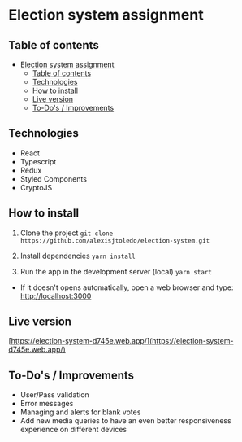 # Election system assignment

## Table of contents

- [Election system assignment](#election-system-assignment)
  - [Table of contents](#table-of-contents)
  - [Technologies](#technologies)
  - [How to install](#how-to-install)
  - [Live version](#live-version)
  - [To-Do's / Improvements](#to-dos--improvements)

## Technologies

-   React
-   Typescript
-   Redux
-   Styled Components
-   CryptoJS

## How to install

1. Clone the project
   `git clone https://github.com/alexisjtoledo/election-system.git`

2. Install dependencies
   `yarn install`

3. Run the app in the development server (local)
   `yarn start`

-   If it doesn't opens automatically, open a web browser and type: [http://localhost:3000](http://localhost:3000)

## Live version

[https://election-system-d745e.web.app/](https://election-system-d745e.web.app/)

## To-Do's / Improvements

-   User/Pass validation
-   Error messages
-   Managing and alerts for blank votes
-   Add new media queries to have an even better responsiveness experience on different devices
